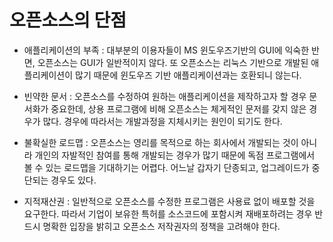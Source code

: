 오픈소스의 단점
===============

 * 애플리케이션의 부족 : 대부분의 이용자들이 MS 윈도우즈기반의 GUI에 익숙한 반면, 오픈소스는 GUI가 일반적이지 않다. 또 오픈소스는 리눅스 기반으로 개발된 애플리케이션이 많기 때문에 윈도우즈 기반 애플리케이션과는 호환되니 않는다.

 * 빈약한 문서 : 오픈소스를 수정하여 원하는 애플리케이션을 제작하고자 할 경우 문서화가 중요한데, 상용 프로그램에 비해 오픈소스는 체게적인 문저를 갖지 않은 경우가 많다. 경우에 따라서는 개발과정을 지체시키는 원인이 되기도 한다.

 * 불확실한 로드맵 : 오픈소스는 영리를 목적으로 하는 회사에서 개발되는 것이 아니라 개인의 자발적인 참여를 통해 개발되는 경우가 많기 때문에 독점 프로그램에서 볼 수 있는 로드맵을 기대하기는 어렵다. 어느날 갑자기 단종되고, 업그레이드가 중단되는 경우도 있다.

 * 지적재산권 : 일반적으로 오픈소스를 수정한 프로그램은 사용료 없이 배포할 것을 요구한다. 따라서 기업이 보유한 특허를 소스코드에 포함시켜 재배포하려는 경우 반드시 명확한 입장을 밝히고 오픈소스 저작권자의 정책을 고려해야 한다.

